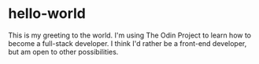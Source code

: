 # hello-world
This is my greeting to the world.
I'm using The Odin Project to learn how to become a full-stack developer.
I think I'd rather be a front-end developer, but am open to other possibilities.
